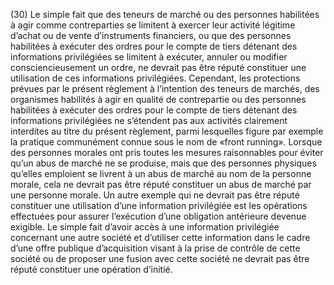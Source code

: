 (30) Le simple fait que des teneurs de marché ou des personnes habilitées à agir comme contreparties se limitent à exercer leur activité légitime d’achat ou de vente d’instruments financiers, ou que des personnes habilitées à exécuter des ordres pour le compte de tiers détenant des informations privilégiées se limitent à exécuter, annuler ou modifier consciencieusement un ordre, ne devrait pas être réputé constituer une utilisation de ces informations privilégiées. Cependant, les protections prévues par le présent règlement à l’intention des teneurs de marchés, des organismes habilités à agir en qualité de contrepartie ou des personnes habilitées à exécuter des ordres pour le compte de tiers détenant des informations privilégiées ne s’étendent pas aux activités clairement interdites au titre du présent règlement, parmi lesquelles figure par exemple la pratique communément connue sous le nom de «front running». Lorsque des personnes morales ont pris toutes les mesures raisonnables pour éviter qu’un abus de marché ne se produise, mais que des personnes physiques qu’elles emploient se livrent à un abus de marché au nom de la personne morale, cela ne devrait pas être réputé constituer un abus de marché par une personne morale. Un autre exemple qui ne devrait pas être réputé constituer une utilisation d’une information privilégiée est les opérations effectuées pour assurer l’exécution d’une obligation antérieure devenue exigible. Le simple fait d’avoir accès à une information privilégiée concernant une autre société et d’utiliser cette information dans le cadre d’une offre publique d’acquisition visant à la prise de contrôle de cette société ou de proposer une fusion avec cette société ne devrait pas être réputé constituer une opération d’initié.